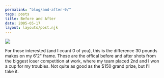 ```yaml
---
permalink: "blog/and-after-0/"
tags: posts
title: Before and After
date: 2005-05-17
layout: layouts/post.njk
---
```


![][1]

For those interested (and I count 0 of you), this is the difference 30 pounds makes on my 6'2" frame. These are the offical before and after shots from the biggest loser competition at work, where my team placed 2nd and I won a cup for my troubles. Not quite as good as the $150 grand prize, but I'll take it.

 [1]: http://tim.cx/beforeafter.jpg